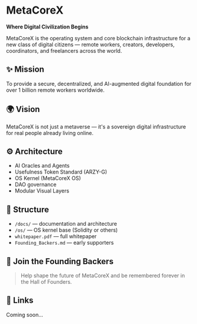 # MetaCoreX
**Where Digital Civilization Begins**

MetaCoreX is the operating system and core blockchain infrastructure for a new class of digital citizens — remote workers, creators, developers, coordinators, and freelancers across the world.

## ✨ Mission
To provide a secure, decentralized, and AI-augmented digital foundation for over 1 billion remote workers worldwide.

## 🌍 Vision
MetaCoreX is not just a metaverse — it's a sovereign digital infrastructure for real people already living online.

## ⚙️ Architecture
- AI Oracles and Agents
- Usefulness Token Standard (ARZY-G)
- OS Kernel (MetaCoreX OS)
- DAO governance
- Modular Visual Layers

## 📁 Structure
- `/docs/` — documentation and architecture
- `/os/` — OS kernel base (Solidity or others)
- `whitepaper.pdf` — full whitepaper
- `Founding_Backers.md` — early supporters

## 🧱 Join the Founding Backers
> Help shape the future of MetaCoreX and be remembered forever in the Hall of Founders.

## 📎 Links
Coming soon...
